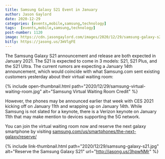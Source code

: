 ```yaml
---
title: Samsung Galaxy S21 Event in January
author: Jason Gaylord
date: 2020-12-29
categories: [events,mobile,samsung,technology]
tags:  [events,mobile,samsung,technology]
post-number: 1120
image: https://cdn.jasongaylord.com/images/2020/12/29/samsung-galaxy-s21.jpg
bitly: https://jasong.us/3mVlgFE
---
```


The Samsung Galaxy S21 announcement and release are both expected in January 2021. The S21 is expected to come in 3 models: S21, S21 Plus, and the S21 Ultra. The current rumors are expecting a January 14th announcement, which would coincide with what Samsung.com sent existing customers yesterday about their virtual waiting room:

{% include open-thumbnail.html path="2020/12/29/samsung-virtual-waiting-room.jpg" alt="Samsung Virtual Waiting Room Credit" %}

However, the phones may be announced earlier that week with CES 2021 kicking off on January 11th and wrapping up on January 14th. While Samsung is not slated for a keynote, there is a Verizon keynote on January 11th that may make mention to devices supporting the 5G network.

You can join the virtual waiting room now and reserve the next galaxy smartphone by visiting [samsung.com/us/smartphones/the-next-galaxy/reserve/](http://jasong.us/3hpwNMr)

{% include link-thumbnail.html path="2020/12/29/samsung-galaxy-s21.jpg" alt="Reserve the Samsung Galaxy S21" url="http://jasong.us/3hpwNMr" %}